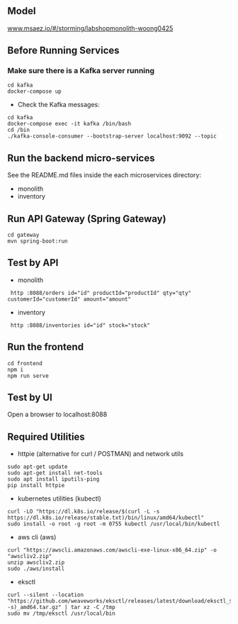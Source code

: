 # 

## Model
www.msaez.io/#/storming/labshopmonolith-woong0425

## Before Running Services
### Make sure there is a Kafka server running
```
cd kafka
docker-compose up
```
- Check the Kafka messages:
```
cd kafka
docker-compose exec -it kafka /bin/bash
cd /bin
./kafka-console-consumer --bootstrap-server localhost:9092 --topic
```

## Run the backend micro-services
See the README.md files inside the each microservices directory:

- monolith
- inventory


## Run API Gateway (Spring Gateway)
```
cd gateway
mvn spring-boot:run
```

## Test by API
- monolith
```
 http :8088/orders id="id" productId="productId" qty="qty" customerId="customerId" amount="amount" 
```
- inventory
```
 http :8088/inventories id="id" stock="stock" 
```


## Run the frontend
```
cd frontend
npm i
npm run serve
```

## Test by UI
Open a browser to localhost:8088

## Required Utilities

- httpie (alternative for curl / POSTMAN) and network utils
```
sudo apt-get update
sudo apt-get install net-tools
sudo apt install iputils-ping
pip install httpie
```

- kubernetes utilities (kubectl)
```
curl -LO "https://dl.k8s.io/release/$(curl -L -s https://dl.k8s.io/release/stable.txt)/bin/linux/amd64/kubectl"
sudo install -o root -g root -m 0755 kubectl /usr/local/bin/kubectl
```

- aws cli (aws)
```
curl "https://awscli.amazonaws.com/awscli-exe-linux-x86_64.zip" -o "awscliv2.zip"
unzip awscliv2.zip
sudo ./aws/install
```

- eksctl 
```
curl --silent --location "https://github.com/weaveworks/eksctl/releases/latest/download/eksctl_$(uname -s)_amd64.tar.gz" | tar xz -C /tmp
sudo mv /tmp/eksctl /usr/local/bin
```

